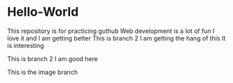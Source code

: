 # Hello-World
This repository is for practicing guthub 
Web development is a lot of fun
I love it and I am getting better 
This is branch 2 
I am getting the hang of this 
It is interesting 

This is branch 2 
I am good here 

This is the image branch 
